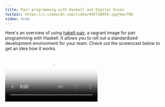 ```yaml
---
title: Pair programming with Haskell and Digital Ocean
twitpic: https://i.vimeocdn.com/video/495718059.jpg?mw=700
video: true
---
```


Here's an overview of using
[hakell-pair](https://github.com/begriffs/haskell-pair), a vagrant
image for pair programming with Haskell. It allows you to roll out
a standardized development environment for your team.  Check out
the screencast below to get an idea how it works.

<video poster="https://i.vimeocdn.com/video/495718059.jpg?mw=700" class="video-js vjs-default-skin" controls preload="auto">
  <source src="https://player.vimeo.com/external/111187521.hd.mp4?s=7599e8632f58128eda596ff769c04ff7" type="video/mp4">
</video>
